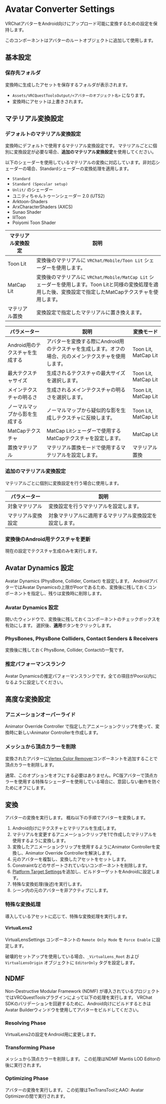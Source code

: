 # Avatar Converter Settings

VRChatアバターをAndroid向けにアップロード可能に変換するための設定を保持します。

このコンポーネントはアバターのルートオブジェクトに追加して使用します。

## 基本設定

### 保存先フォルダ

変換時に生成したアセットを保存するフォルダが表示されます。

- `Assets/VRCQuestToolsOutput/<アバターのオブジェクト名>` になります。
- 変換時にアセットは上書きされます。

## マテリアル変換設定

### デフォルトのマテリアル変換設定

変換時にデフォルトで使用するマテリアル変換設定です。
マテリアルごとに個別に変換設定が必要な場合、**追加のマテリアル変換設定**を使用してください。

以下のシェーダーを使用しているマテリアルの変換に対応しています。非対応シェーダーの場合、Standardシェーダーの変換処理を適用します。

- `Standard`
- `Standard (Specular setup)`
- `Unlit/` のシェーダー
- ユニティちゃんトゥーンシェーダー 2.0 (UTS2)
- Arktoon-Shaders
- ArxCharacterShaders (AXCS)
- Sunao Shader
- lilToon
- Poiyomi Toon Shader

| マテリアル変換設定 | 説明 |
|---|---|
| Toon Lit | 変換後のマテリアルに `VRChat/Mobile/Toon Lit` シェーダーを使用します。 |
| MatCap Lit | 変換後のマテリアルに `VRChat/Mobile/MatCap Lit` シェーダーを使用します。Toon Litと同様の変換処理を適用した後、変換設定で指定したMatCapテクスチャを使用します。 |
| マテリアル置換 | 変換設定で指定したマテリアルに置き換えます。 |

| パラメーター | 説明 | 変換モード |
|---|---|---|
| Android用のテクスチャを生成する | アバターを変換する際にAndroid用のテクスチャを生成します。オフの場合、元のメインテクスチャを使用します。 | Toon Lit, MatCap Lit |
| 最大テクスチャサイズ | 生成されるテクスチャの最大サイズを選択します。 | Toon Lit, MatCap Lit |
| メインテクスチャの明るさ | 生成されるメインテクスチャの明るさを選択します。 | Toon Lit, MatCap Lit |
| ノーマルマップから影を生成する | ノーマルマップから疑似的な影を生成しテクスチャに反映します。 | Toon Lit, MatCap Lit |
| MatCapテクスチャ | MatCap Litシェーダーで使用するMatCapテクスチャを設定します。 | MatCap Lit |
| 置換マテリアル | マテリアル置換モードで使用するマテリアルを設定します。 | マテリアル置換 |

### 追加のマテリアル変換設定

マテリアルごとに個別に変換設定を行う場合に使用します。

| パラメーター | 説明 |
|---|---|
| 対象マテリアル | 変換設定を行うマテリアルを設定します。 |
| マテリアル変換設定 | 対象マテリアルに適用するマテリアル変換設定を設定します。 |

### 変換後のAndroid用テクスチャを更新

現在の設定でテクスチャ生成のみを実行します。

## Avatar Dynamics 設定

Avatar Dynamics (PhysBone, Collider, Contact) を設定します。
AndroidアバターではAvatar Dynamicsの上限がPoorであるため、変換後に残しておくコンポーネントを指定し、残りは変換時に削除します。

### Avatar Dynamics 設定

開いたウィンドウで、変換後に残しておくコンポーネントのチェックボックスを有効にします。
選択後、**適用**ボタンをクリックします。

### PhysBones, PhysBone Colliders, Contact Senders & Receivers

変換後に残しておくPhysBone, Collider, Contactの一覧です。

### 推定パフォーマンスランク

Avatar Dynamicsの推定パフォーマンスランクです。全ての項目がPoor以内になるように設定してください。

## 高度な変換設定

### アニメーションオーバーライド

Animator Override Controller で指定したアニメーションクリップを使って、変換時に新しいAnimator Controllerを作成します。

### メッシュから頂点カラーを削除

変換されたアバターに[Vertex Color Remover](./vertex-color-remover)コンポーネントを追加することで頂点カラーを削除します。

通常、このオプションをオフにする必要はありません。PC版アバターで頂点カラーを使用する特殊なシェーダーを使用している場合に、意図しない動作を防ぐためにオフにします。

## 変換

アバターの変換を実行します。
概ね以下の手順でアバターを変換します。

1. Android向けにテクスチャとマテリアルを生成します。
2. マテリアルを変更するアニメーションクリップを1で作成したマテリアルを使用するように変換します。
3. 変換したアニメーションクリップを使用するようにAnimator Controllerを変換し、Animator Override Controllerを解決します。
4. 元のアバターを複製し、変換したアセットをセットします。
5. Constraintなどのサポートされていないコンポーネントを削除します。
6. [Platform Target Settings](./platform-target-settings)を追加し、ビルドターゲットをAndroidに設定します。
7. 特殊な変換処理(後述)を実行します。
8. シーン内の元のアバターを非アクティブにします。

### 特殊な変換処理

導入しているアセットに応じて、特殊な変換処理を実行します。

#### VirtualLens2

VirtualLensSettings コンポーネントの `Remote Only Mode` を `Force Enable` に設定します。

破壊的セットアップを使用している場合、`_VirtualLens_Root` および `VirtualLensOrigin` オブジェクトに `EditorOnly` タグを設定します。

## NDMF

Non-Destructive Modular Framework (NDMF) が導入されているプロジェクトではVRCQuestToolsプラグインによって以下の処理を実行します。
VRChat SDKのバリデーションを回避するために、Android向けにビルドするときはAvatar Builderウィンドウを使用してアバターをビルドしてください。

### Resolving Phase

VirtualLens2の設定をAndroid用に変更します。

### Transforming Phase

メッシュから頂点カラーを削除します。
この処理はNDMF Mantis LOD Editorの後に実行されます。

### Optimizing Phase

アバターの変換を実行します。
この処理はTexTransToolとAAO: Avatar Optimizerの間で実行されます。
